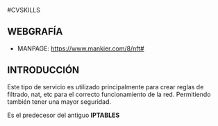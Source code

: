 #CVSKILLS 

## WEBGRAFÍA

- MANPAGE: https://www.mankier.com/8/nft#

## INTRODUCCIÓN

Este tipo de servicio es utilizado principalmente para crear reglas de filtrado, nat, etc para el correcto funcionamiento de la red. Permitiendo también tener una mayor seguridad.

Es el predecesor del antiguo **IPTABLES**

